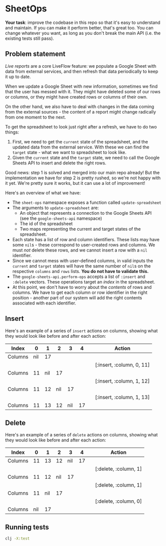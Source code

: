 # SheetOps

**Your task**: improve the codebase in this repo so that it's easy to
understand and maintain. If you can make it perform better, that's great too.
You can change whatever you want, as long as you don't break the main API (i.e.
the existing tests still pass).

## Problem statement

_Live reports_ are a core LiveFlow feature: we populate a Google Sheet with
data from external services, and then refresh that data periodically to keep it
up to date.

When we update a Google Sheet with new information, sometimes we find that the
user has messed with it. They might have deleted some of our rows or columns,
or they might have created rows or columns of their own.

On the other hand, we also have to deal with changes in the data coming from
the external sources - the content of a report might change radically from
one moment to the next.

To get the spreadsheet to look just right after a refresh, we have to do two
things:
1. First, we need to get the `current` state of the spreadsheet, and the updated
   data from the external service. With these we can find the `target` state -
   what we want to spreadsheet to look like.
2. Given the `current` state and the `target` state, we need to call the Google
   Sheets API to insert and delete the right rows.

Good news: step 1 is solved and merged into our main repo already! But the 
implementation we have for step 2 is pretty rushed, so we're not happy with it
yet. We're pretty sure it works, but it can use a lot of improvement!

Here's an overview of what we have:

* The `sheet-ops` namespace exposes a function called `update-spreadsheet`
* The arguments to `update-spreadsheet` are:
  * An object that represents a connection to the Google Sheets API (see the
    `google-sheets-api` namespace)
  * The id of the spreadsheet
  * Two maps representing the current and target states of the spreadsheet.
* Each state has a list of row and column identifiers. These lists may have some
  `nil`s - these correspond to user-created rows and columns. We must _not_
  delete these rows, and we cannot insert a row with a `nil` identifier.
* Since we cannot mess with user-defined columns, in valid inputs the
  `current` and `target` states will have the same number of `nil`s on the
  respective `columns` and `rows` lists. **You do not have to validate this.**
* The `google-sheets-api.perform-ops` accepts a list of `:insert` and `:delete`
  vectors. These operations target an _index_ in the spreadsheet.
* At this point, we don't have to worry about the _contents_ of rows and columns.
  We have to get each column or row identifier in the right position - another
  part of our system will add the right contents associated with each identifier.

## Insert

Here's an example of a series of `insert` actions on columns, showing what they
would look like before and after each action:

| Index   | 0   | 1   | 2   | 3   | 4   |     | Action                    |
| ------- | --- | --- | --- | --- | --- | --- | ------------------------- |
| Columns | nil | 17  |     |     |     |     |                           |
|         |     |     |     |     |     |     | [:insert, :column, 0, 11] |
| Columns | 11  | nil | 17  |     |     |     |                           |
|         |     |     |     |     |     |     | [:insert, :column, 1, 12] |
| Columns | 11  | 12  | nil | 17  |     |     |                           |
|         |     |     |     |     |     |     | [:insert, :column, 1, 13] |
| Columns | 11  | 13  | 12  | nil | 17  |     |                           |


## Delete

Here's an example of a series of `delete` actions on columns, showing what they
would look like before and after each action:

| Index   | 0   | 1   | 2   | 3   | 4   |     | Action                |
| ------- | --- | --- | --- | --- | --- | --- | --------------------- |
| Columns | 11  | 13  | 12  | nil | 17  |     |                       |
|         |     |     |     |     |     |     | [:delete, :column, 1] |
| Columns | 11  | 12  | nil | 17  |     |     |                       |
|         |     |     |     |     |     |     | [:delete, :column, 1] |
| Columns | 11  | nil | 17  |     |     |     |                       |
|         |     |     |     |     |     |     | [:delete, :column, 0] |
| Columns | nil | 17  |     |     |     |     |                       |

## Running tests

```bash
clj -X:test
```
